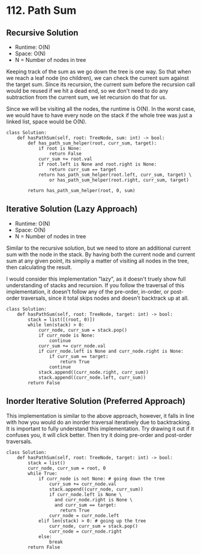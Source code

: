 # 112. Path Sum

## Recursive Solution
- Runtime: O(N)
- Space: O(N)
- N = Number of nodes in tree

Keeping track of the sum as we go down the tree is one way. 
So that when we reach a leaf node (no children), we can check the current sum against the target sum.
Since its recursion, the current sum before the recursion call would be reused if we hit a dead end, so we don't need to do any subtraction from the current sum, we let recursion do that for us.

Since we will be visiting all the nodes, the runtime is O(N). 
In the worst case, we would have to have every node on the stack if the whole tree was just a linked list, space would be O(N).

```
class Solution:
    def hasPathSum(self, root: TreeNode, sum: int) -> bool:
        def has_path_sum_helper(root, curr_sum, target):
            if root is None:
                return False
            curr_sum += root.val
            if root.left is None and root.right is None:
                return curr_sum == target
            return has_path_sum_helper(root.left, curr_sum, target) \
                or has_path_sum_helper(root.right, curr_sum, target)
        
        return has_path_sum_helper(root, 0, sum)
```

## Iterative Solution (Lazy Approach)
- Runtime: O(N)
- Space: O(N)
- N = Number of nodes in tree

Similar to the recursive solution, but we need to store an additional current sum with the node in the stack.
By having both the current node and current sum at any given point, its simpliy a matter of visiting all nodes in the tree, then calculating the result.

I would consider this implementation "lazy", as it doesn't truely show full understanding of stacks and recursion.
If you follow the traversal of this implementation, it doesn't follow any of the pre-order, in-order, or post-order traversals, since it total skips nodes and doesn't backtrack up at all.

```
class Solution:
    def hasPathSum(self, root: TreeNode, target: int) -> bool:
        stack = list([(root, 0)])
        while len(stack) > 0:
            curr_node, curr_sum = stack.pop()
            if curr_node is None:
                continue
            curr_sum += curr_node.val
            if curr_node.left is None and curr_node.right is None:
                if curr_sum == target:
                    return True
                continue
            stack.append((curr_node.right, curr_sum))
            stack.append((curr_node.left, curr_sum))
        return False
```


## Inorder Iterative Solution (Preferred Approach)

This implementation is similar to the above approach, however, it falls in line with how you would do an inorder traversal iteratively due to backtracking. It is important to fully understand this implementation. Try drawing it out if it confuses you, it will click better. Then try it doing pre-order and post-order traversals.

```
class Solution:
    def hasPathSum(self, root: TreeNode, target: int) -> bool:
        stack = list()
        curr_node, curr_sum = root, 0
        while True:
            if curr_node is not None: # going down the tree
                curr_sum += curr_node.val
                stack.append((curr_node, curr_sum))
                if curr_node.left is None \
                  and curr_node.right is None \
                  and curr_sum == target:
                    return True
                curr_node = curr_node.left
            elif len(stack) > 0: # going up the tree
                curr_node, curr_sum = stack.pop()
                curr_node = curr_node.right
            else:
                break
        return False
```
